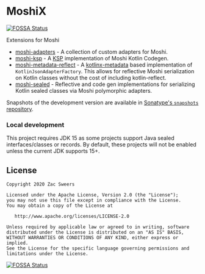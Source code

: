 # MoshiX
[![FOSSA Status](https://app.fossa.com/api/projects/git%2Bgithub.com%2Fmaxmckone7%2FMoshiX.svg?type=shield)](https://app.fossa.com/projects/git%2Bgithub.com%2Fmaxmckone7%2FMoshiX?ref=badge_shield)


Extensions for Moshi

* [moshi-adapters](https://github.com/ZacSweers/MoshiX/tree/main/moshi-adapters) - A collection of custom adapters for Moshi.
* [moshi-ksp](https://github.com/ZacSweers/MoshiX/tree/main/moshi-ksp) - A [KSP](https://github.com/google/ksp) implementation of Moshi Kotlin Codegen.
* [moshi-metadata-reflect](https://github.com/ZacSweers/MoshiX/tree/main/moshi-metadata-reflect) - A [kotlinx-metadata](https://github.com/JetBrains/kotlin/tree/master/libraries/kotlinx-metadata/jvm) based implementation of `KotlinJsonAdapterFactory`. This allows for reflective Moshi serialization on Kotlin classes without the cost of including kotlin-reflect.
* [moshi-sealed](https://github.com/ZacSweers/MoshiX/tree/main/moshi-sealed) - Reflective and code gen implementations for serializing Kotlin sealed classes via Moshi polymorphic adapters.

Snapshots of the development version are available in [Sonatype's `snapshots` repository][snap].

### Local development

This project requires JDK 15 as some projects support Java sealed interfaces/classes or records. By default, these 
projects will not be enabled unless the current JDK supports 15+.

License
--------

    Copyright 2020 Zac Sweers

    Licensed under the Apache License, Version 2.0 (the "License");
    you may not use this file except in compliance with the License.
    You may obtain a copy of the License at

       http://www.apache.org/licenses/LICENSE-2.0

    Unless required by applicable law or agreed to in writing, software
    distributed under the License is distributed on an "AS IS" BASIS,
    WITHOUT WARRANTIES OR CONDITIONS OF ANY KIND, either express or implied.
    See the License for the specific language governing permissions and
    limitations under the License.


[snap]: https://oss.sonatype.org/content/repositories/snapshots/dev/zacsweers/moshix/


[![FOSSA Status](https://app.fossa.com/api/projects/git%2Bgithub.com%2Fmaxmckone7%2FMoshiX.svg?type=large)](https://app.fossa.com/projects/git%2Bgithub.com%2Fmaxmckone7%2FMoshiX?ref=badge_large)